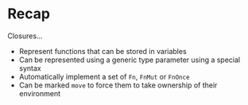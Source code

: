 # Recap

Closures...
- Represent functions that can be stored in variables
- Can be represented using a generic type parameter using a special syntax
- Automatically implement a set of `Fn`, `FnMut` or `FnOnce`
- Can be marked `move` to force them to take ownership of their environment
